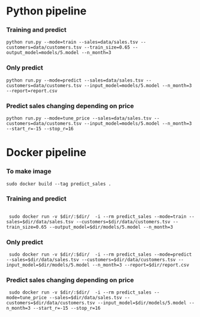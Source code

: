 
# Python pipeline
### Training and predict
```
python run.py --mode=train --sales=data/sales.tsv --customers=data/customers.tsv --train_size=0.65 --output_model=models/5.model --n_month=3
```

### Only predict
```
python run.py --mode=predict --sales=data/sales.tsv --customers=data/customers.tsv --input_model=models/5.model --n_month=3 --report=report.csv
```

### Predict sales changing depending on price
```
python run.py --mode=tune_price --sales=data/sales.tsv --customers=data/customers.tsv --input_model=models/5.model --n_month=3 --start_r=-15 --stop_r=16
```

# Docker pipeline

### To make image 
```
sudo docker build --tag predict_sales .
```

### Training and predict
```

 sudo docker run -v $dir/:$dir/  -i --rm predict_sales --mode=train --sales=$dir/data/sales.tsv --customers=$dir/data/customers.tsv --train_size=0.65 --output_model=$dir/models/5.model --n_month=3
```

### Only predict
```
 sudo docker run -v $dir/:$dir/  -i --rm predict_sales --mode=predict --sales=$dir/data/sales.tsv --customers=$dir/data/customers.tsv --input_model=$dir/models/5.model --n_month=3 --report=$dir/report.csv
```

### Predict sales changing depending on price
```
 sudo docker run -v $dir/:$dir/  -i --rm predict_sales --mode=tune_price --sales=$dir/data/sales.tsv --customers=$dir/data/customers.tsv --input_model=$dir/models/5.model --n_month=3 --start_r=-15 --stop_r=16
```

